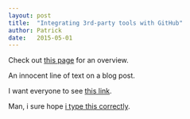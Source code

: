 ```yaml
---
layout: post
title:  "Integrating 3rd-party tools with GitHub"
author: Patrick
date:   2015-05-01
---
```

Check out [this page](https://github.com/integrations) for an overview.

An innocent line of text on a blog post.

I want everyone to see [this link](http://www.google.com).

Man, i sure hope [i type this correctly](http://www.google.commmm).
